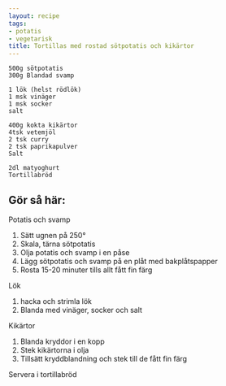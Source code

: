 ```yaml
---
layout: recipe
tags:
- potatis
- vegetarisk
title: Tortillas med rostad sötpotatis och kikärtor
---
```



```
500g sötpotatis
300g Blandad svamp

1 lök (helst rödlök)
1 msk vinäger
1 msk socker
salt

400g kokta kikärtor
4tsk vetemjöl
2 tsk curry
2 tsk paprikapulver
Salt

2dl matyoghurt
Tortillabröd
```

## Gör så här:
Potatis och svamp
1. Sätt ugnen på 250°
2. Skala, tärna sötpotatis
3. Olja potatis och svamp i en påse
4. Lägg sötpotatis och svamp på en plåt med bakplåtspapper
5. Rosta 15-20 minuter tills allt fått fin färg

Lök
1. hacka och strimla lök
2. Blanda med vinäger, socker och salt

Kikärtor
1. Blanda kryddor i en kopp
2. Stek kikärtorna i olja
3. Tillsätt kryddblandning och stek till de fått fin färg

Servera i tortillabröd
